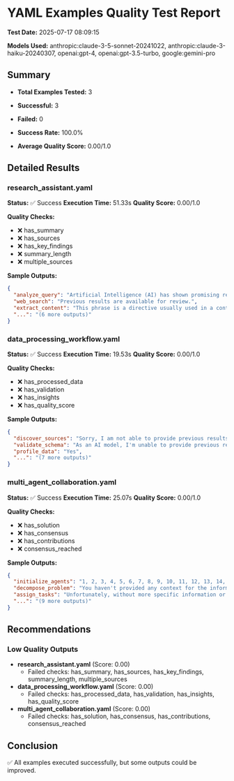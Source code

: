 # YAML Examples Quality Test Report

**Test Date:** 2025-07-17 08:09:15

**Models Used:** anthropic:claude-3-5-sonnet-20241022, anthropic:claude-3-haiku-20240307, openai:gpt-4, openai:gpt-3.5-turbo, google:gemini-pro

## Summary

- **Total Examples Tested:** 3
- **Successful:** 3
- **Failed:** 0
- **Success Rate:** 100.0%

- **Average Quality Score:** 0.00/1.0

## Detailed Results

### research_assistant.yaml

**Status:** ✅ Success
**Execution Time:** 51.33s
**Quality Score:** 0.00/1.0

**Quality Checks:**
- ❌ has_summary
- ❌ has_sources
- ❌ has_key_findings
- ❌ summary_length
- ❌ multiple_sources

**Sample Outputs:**
```json
{
  "analyze_query": "Artificial Intelligence (AI) has shown promising results in the healthcare sector. Some of the successful applications include:\n\n1. Disease Identification/Diagnosis: AI can be used to analyze complex ...",
  "web_search": "Previous results are available for review.",
  "extract_content": "This phrase is a directive usually used in a context where some data or information has been gathered earlier and is now ready for review or use. It could be used in various settings such as in resear...",
  "...": "(6 more outputs)"
}
```

### data_processing_workflow.yaml

**Status:** ✅ Success
**Execution Time:** 19.53s
**Quality Score:** 0.00/1.0

**Quality Checks:**
- ❌ has_processed_data
- ❌ has_validation
- ❌ has_insights
- ❌ has_quality_score

**Sample Outputs:**
```json
{
  "discover_sources": "Sorry, I am not able to provide previous results for \"100\" as it is not specific enough. Could you please provide more context or details?",
  "validate_schema": "As an AI model, I'm unable to provide previous results without specific context or information about the topic in question. Please provide more details so I can assist you better.",
  "profile_data": "Yes",
  "...": "(7 more outputs)"
}
```

### multi_agent_collaboration.yaml

**Status:** ✅ Success
**Execution Time:** 25.07s
**Quality Score:** 0.00/1.0

**Quality Checks:**
- ❌ has_solution
- ❌ has_consensus
- ❌ has_contributions
- ❌ consensus_reached

**Sample Outputs:**
```json
{
  "initialize_agents": "1, 2, 3, 4, 5, 6, 7, 8, 9, 10, 11, 12, 13, 14, 15, 16, 17, 18, 19, 20, 21, 22, 23, 24, 25, 26, 27, 28, 29, 30, 31, 32, 33, 34, 35, 36, 37, 38, 39, 40, 41, 42, 43, 44, 45, 46, 47, 48, 49, 50, 51, 52, 5...",
  "decompose_problem": "You haven't provided any context for the information you're asking for. Can you please elaborate?",
  "assign_tasks": "Unfortunately, without more specific information or context, I am unable to provide a matching response. Could you please provide more details or clarify your request?",
  "...": "(9 more outputs)"
}
```

## Recommendations

### Low Quality Outputs

- **research_assistant.yaml** (Score: 0.00)
  - Failed checks: has_summary, has_sources, has_key_findings, summary_length, multiple_sources
- **data_processing_workflow.yaml** (Score: 0.00)
  - Failed checks: has_processed_data, has_validation, has_insights, has_quality_score
- **multi_agent_collaboration.yaml** (Score: 0.00)
  - Failed checks: has_solution, has_consensus, has_contributions, consensus_reached

## Conclusion

✅ All examples executed successfully, but some outputs could be improved.
